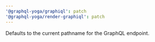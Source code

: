 ```yaml
---
'@graphql-yoga/graphiql': patch
'@graphql-yoga/render-graphiql': patch
---
```


Defaults to the current pathname for the GraphQL endpoint.
